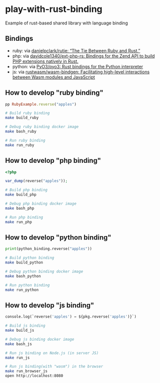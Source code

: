 # play-with-rust-binding
Example of rust-based shared library with language binding

## Bindings

- ruby: via [danielpclark/rutie: “The Tie Between Ruby and Rust.”](https://github.com/danielpclark/rutie)
- php: via [davidcole1340/ext-php-rs: Bindings for the Zend API to build PHP extensions natively in Rust.](https://github.com/davidcole1340/ext-php-rs)
- python: via [PyO3/pyo3: Rust bindings for the Python interpreter](https://github.com/PyO3/pyo3)
- js: via [rustwasm/wasm-bindgen: Facilitating high-level interactions between Wasm modules and JavaScript](https://github.com/rustwasm/wasm-bindgen)

## How to develop "ruby binding"

```ruby
pp RubyExample.reverse("apples")
```

```bash
# Build ruby binding
make build_ruby

# Debug ruby binding docker image
make bash_ruby

# Run ruby binding
make run_ruby
```

## How to develop "php binding"

```php
<?php

var_dump(reverse("apples"));
```

```bash
# Build php binding
make build_php

# Debug php binding docker image
make bash_php

# Run php binding
make run_php
```

## How to develop "python binding"

```python
print(python_binding.reverse("apples"))
```

```bash
# Build python binding
make build_python

# Debug python binding docker image
make bash_python

# Run python binding
make run_python
```

## How to develop "js binding"

```python
console.log(`reverse('apples') = ${pkg.reverse('apples')}`)
```

```bash
# Build js binding
make build_js

# Debug js binding docker image
make bash_js

# Run js binding on Node.js (in server JS)
make run_js

# Run js binding(with "wasm") in the browser
make run_browser_js
open http://localhost:8080
```
